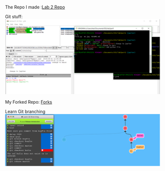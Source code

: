 The Repo I made :[Lab 2 Repo ](https://github.com/shailpatels/lab2part1)

Git stuff:
![git](git.PNG)

My Forked Repo:
[Forks](https://github.com/shailpatels/Spoon-Knife)

Learn Git branching
![Lev4](lev4.PNG)
